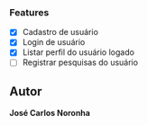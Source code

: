 ### Features

- [x] Cadastro de usuário
- [x] Login de usuário
- [x] Listar perfil do usuário logado
- [ ] Registrar pesquisas do usuário

## Autor

**José Carlos Noronha**